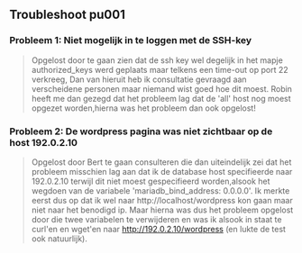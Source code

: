 ## Troubleshoot pu001

### Probleem 1: Niet mogelijk in te loggen met de SSH-key 
  > Opgelost door te gaan zien dat de ssh key wel degelijk in het mapje authorized_keys werd geplaats maar telkens een time-out op port 22 verkreeg,
    Dan van hieruit heb ik consultatie gevraagd aan verscheidene personen maar niemand wist goed hoe dit moest.
    Robin heeft me dan gezegd dat het probleem lag dat de 'all' host nog moest opgezet worden,hierna was het probleem dan ook opgelost!
 
 ### Probleem 2: De wordpress pagina was niet zichtbaar op de host 192.0.2.10
  > Opgelost door Bert te gaan consulteren die dan uiteindelijk zei dat het probleem misschien lag aan dat ik de database host specifieerde
    naar 192.0.2.10 terwijl dit niet moest gespecifieerd worden,alsook het wegdoen van de variabele 'mariadb_bind_address: 0.0.0.0'.
    Ik merkte eerst dus op dat ik wel naar http://localhost/wordpress kon gaan maar niet naar het benodigd ip.
    Maar hierna was dus het probleem opgelost door die twee variabelen te verwijderen 
    en was ik alsook in staat te curl'en en wget'en naar http://192.0.2.10/wordpress (en lukte de test ook natuurlijk).
    

